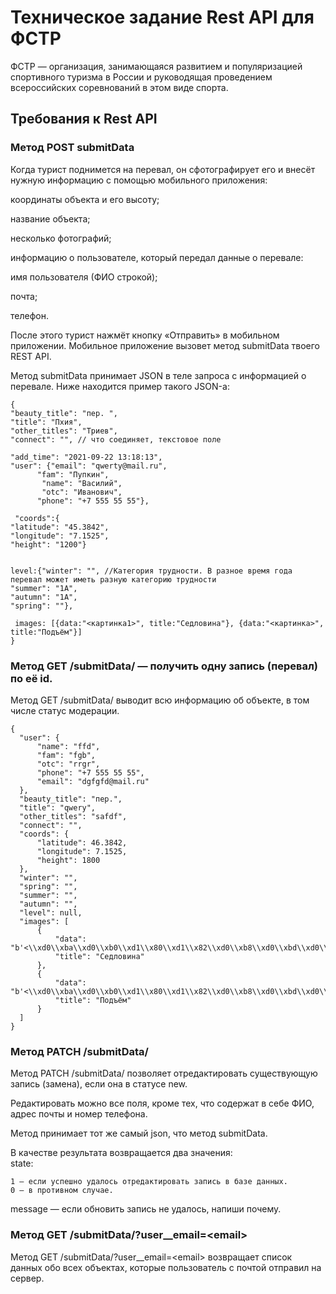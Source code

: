 # Техническое задание Rest API для ФСТР

ФСТР — организация, занимающаяся развитием и популяризацией спортивного туризма в России и руководящая проведением всероссийских соревнований в этом виде спорта.

## Требования к Rest API
### Метод POST submitData
  Когда турист поднимется на перевал, он сфотографирует его и внесёт нужную информацию с помощью мобильного приложения:
  
  координаты объекта и его высоту;
  
  название объекта;
  
  несколько фотографий;

  информацию о пользователе, который передал данные о перевале:

  имя пользователя (ФИО строкой);

  почта;

  телефон.

  После этого турист нажмёт кнопку «Отправить» в мобильном приложении. Мобильное приложение вызовет метод submitData твоего REST API.

  Метод submitData принимает JSON в теле запроса с информацией о перевале. Ниже находится пример такого JSON-а:

  ```
  {
  "beauty_title": "пер. ",
  "title": "Пхия",
  "other_titles": "Триев",
  "connect": "", // что соединяет, текстовое поле
 
  "add_time": "2021-09-22 13:18:13",
  "user": {"email": "qwerty@mail.ru", 		
        "fam": "Пупкин",
		 "name": "Василий",
		 "otc": "Иванович",
        "phone": "+7 555 55 55"}, 
 
   "coords":{
  "latitude": "45.3842",
  "longitude": "7.1525",
  "height": "1200"}
 
 
  level:{"winter": "", //Категория трудности. В разное время года перевал может иметь разную категорию трудности
  "summer": "1А",
  "autumn": "1А",
  "spring": ""},
 
   images: [{data:"<картинка1>", title:"Седловина"}, {data:"<картинка>", title:"Подъём"}]
  }
  ```

### Метод GET /submitData/<id> — получить одну запись (перевал) по её id.
  Метод GET /submitData/<id> выводит всю информацию об объекте, в том числе статус модерации.
  ```
  {
    "user": {
        "name": "ffd",
        "fam": "fgb",
        "otc": "rrgr",
        "phone": "+7 555 55 55",
        "email": "dgfgfd@mail.ru"
    },
    "beauty_title": "пер.",
    "title": "qwery",
    "other_titles": "safdf",
    "connect": "",
    "coords": {
        "latitude": 46.3842,
        "longitude": 7.1525,
        "height": 1800
    },
    "winter": "",
    "spring": "",
    "summer": "",
    "autumn": "",
    "level": null,
    "images": [
        {
            "data": "b'<\\xd0\\xba\\xd0\\xb0\\xd1\\x80\\xd1\\x82\\xd0\\xb8\\xd0\\xbd\\xd0\\xba\\xd0\\xb01>'",
            "title": "Седловина"
        },
        {
            "data": "b'<\\xd0\\xba\\xd0\\xb0\\xd1\\x80\\xd1\\x82\\xd0\\xb8\\xd0\\xbd\\xd0\\xba\\xd0\\xb0>'",
            "title": "Подъём"
        }
    ]
  }
  ```
  
### Метод PATCH /submitData/<id>
  Метод PATCH /submitData/<id> позволяет отредактировать существующую запись (замена), если она в статусе new.
  
  Редактировать можно все поля, кроме тех, что содержат в себе ФИО, адрес почты и номер телефона. 
  
  Метод принимает тот же самый json, что метод submitData.
  
  В качестве результата возвращается два значения:  
  state:
  ```
  1 — если успешно удалось отредактировать запись в базе данных.
  0 — в противном случае.
  ```
  message — если обновить запись не удалось, напиши почему.
  
### Метод GET /submitData/?user__email=\<email\>
  Метод GET /submitData/?user__email=\<email\> возвращает список данных обо всех объектах, которые пользователь с почтой <email> отправил на сервер.
  
  
